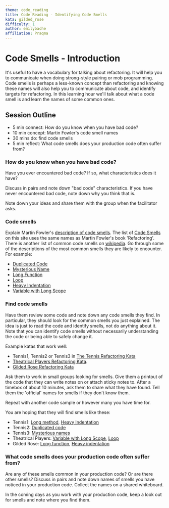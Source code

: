 ```yaml
---
theme: code_reading
title: Code Reading - Identifying Code Smells
kata: gilded_rose
difficulty: 1
author: emilybache
affiliation: Praqma
---
```


# Code Smells - Introduction

It's useful to have a vocabulary for talking about refactoring. It will help you to communicate when doing strong-style pairing or mob programming. Code smells is perhaps a less-known concept than refactoring and knowing these names will also help you to communicate about code, and identify targets for refactoring. In this learning hour we'll talk about what a code smell is and learn the names of some common ones. 

## Session Outline
 
* 5 min connect: How do you know when you have bad code? 
* 10 min concept: Martin Fowler's code smell names 
* 30 mins do: find code smells
* 5 min reflect: What code smells does your production code often suffer from?

### How do you know when you have bad code?
Have you ever encountered bad code? If so, what characteristics does it have?

Discuss in pairs and note down "bad code" characteristics. If you have never encountered bad code, note down why you think that is.

Note down your ideas and share them with the group when the facilitator asks.

### Code smells
Explain Martin Fowler's [description of code smells](https://www.martinfowler.com/bliki/CodeSmell.html). The list of [Code Smells](/reference/code_smells/index.html) on this site uses the same names as Martin Fowler's book 'Refactoring'. There is another list of common code smells on [wikipedia](https://en.wikipedia.org/wiki/Code_smell). Go through some of the descriptions of the most common smells they are likely to encounter. For example:

* [Duplicated Code](/code_smells/duplicated_code.html)
* [Mysterious Name](/code_smells/mysterious_name.html)
* [Long Function](/code_smells/long_function.html)
* [Loop](/code_smells/loop.html)
* [Heavy Indentation](/code_smells/heavy_indentation.html)
* [Variable with Long Scope](/code_smells/variable_with_long_scope.html)

### Find code smells
Have them review some code and note down any code smells they find. In particular, they should look for the common smells you just explained. The idea is just to read the code and identify smells, not do anything about it. Note that you can identify code smells without necessarily understanding the code or being able to safely change it.

Example katas that work well:

* Tennis1, Tennis2 or Tennis3 in [The Tennis Refactoring Kata](https://github.com/emilybache/Tennis-Refactoring-Kata)
* [Theatrical Players Refactoring Kata](https://github.com/emilybache/Theatrical-Players-Refactoring-Kata).
* [Gilded Rose Refactoring Kata](https://github.com/emilybache/GildedRose-Refactoring-Kata)

Ask them to work in small groups looking for smells. Give them a printout of the code that they can write notes on or attach sticky notes to. After a timebox of about 10 minutes, ask them to share what they have found. Tell them the 'official' names for smells if they don't know them. 

Repeat with another code sample or however many you have time for.

You are hoping that they will find smells like these:

* Tennis1: [Long method](/code_smells/long_function.html), [Heavy Indentation](/code_smells/heavy_indentation.html)
* Tennis2: [Duplicated code](/code_smells/duplicated_code.html)
* Tennis3: [Mysterious names](/code_smells/mysterious_name.html)
* Theatrical Players: [Variable with Long Scope](/code_smells/variable_with_long_scope.html), [Loop](/code_smells/loop.html)
* Gilded Rose: [Long function](/code_smells/long_function.html), [Heavy indentation](/code_smells/heavy_indentation.html)

### What code smells does your production code often suffer from?
Are any of these smells common in your production code? Or are there other smells? Discuss in pairs and note down names of smells you have noticed in your production code. Collect the names on a shared whiteboard. 

In the coming days as you work with your production code, keep a look out for smells and note where you find them. 
